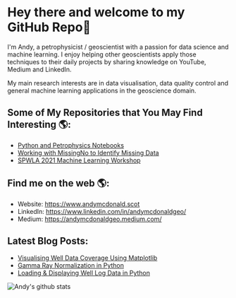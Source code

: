 # Hey there and welcome to my GitHub Repo👋

I'm Andy, a petrophysicist / geoscientist with a passion for data science and machine learning. I enjoy helping other geoscientists apply those techniques to their daily projects by sharing knowledge on YouTube, Medium and LinkedIn.

My main research interests are in data visualisation, data quality control and general machine learning applications in the geoscience domain.

## Some of My Repositories that You May Find Interesting 🌎:
- [Python and Petrophysics Notebooks](https://github.com/andymcdgeo/Petrophysics-Python-Series)
- [Working with MissingNo to Identify Missing Data](https://github.com/andymcdgeo/missingno_tutorial)
- [SPWLA 2021 Machine Learning Workshop](https://github.com/andymcdgeo/spwla2021_ml_workshop)

## Find me on the web 🌎:
- Website: https://www.andymcdonald.scot
- LinkedIn: https://www.linkedin.com/in/andymcdonaldgeo/
- Medium: https://andymcdonaldgeo.medium.com/

## Latest Blog Posts:
- [Visualising Well Data Coverage Using Matplotlib](http://andymcdonald.scot/visualising-well-data-coverage-using-matplotlib)
- [Gamma Ray Normalization in Python](http://andymcdonald.scot/gr-normalisation-in-python)
- [Loading & Displaying Well Log Data in Python](http://andymcdonald.scot/loading-displaying-well-log-data-in-python)

![Andy's github stats](https://github-readme-stats.vercel.app/api?username=andymcdgeo&show_icons=true&theme=tokyonight)


<!--
**andymcdgeo/andymcdgeo** is a ✨ _special_ ✨ repository because its `README.md` (this file) appears on your GitHub profile.

Here are some ideas to get you started:

- 🔭 I’m currently working on ...
- 🌱 I’m currently learning ...
- 👯 I’m looking to collaborate on ...
- 🤔 I’m looking for help with ...
- 💬 Ask me about ...
- 📫 How to reach me: ...
- 😄 Pronouns: ...
- ⚡ Fun fact: ...
-->
